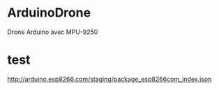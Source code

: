 # ArduinoDrone
Drone Arduino avec  MPU-9250


<h1>test</h1>


http://arduino.esp8266.com/staging/package_esp8266com_index.json
